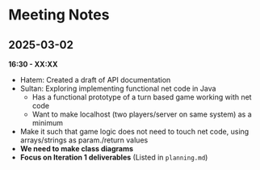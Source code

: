 # **Meeting Notes**
## 2025-03-02
**16:30 - XX:XX**

- Hatem: Created a draft of API documentation
- Sultan: Exploring implementing functional net code in Java
  - Has a functional prototype of a turn based game working with net code
  - Want to make localhost (two players/server on same system) as a minimum
- Make it such that game logic does not need to touch net code, using arrays/strings as param./return values
- **We need to make class diagrams**
- **Focus on Iteration 1 deliverables** (Listed in `planning.md`)

